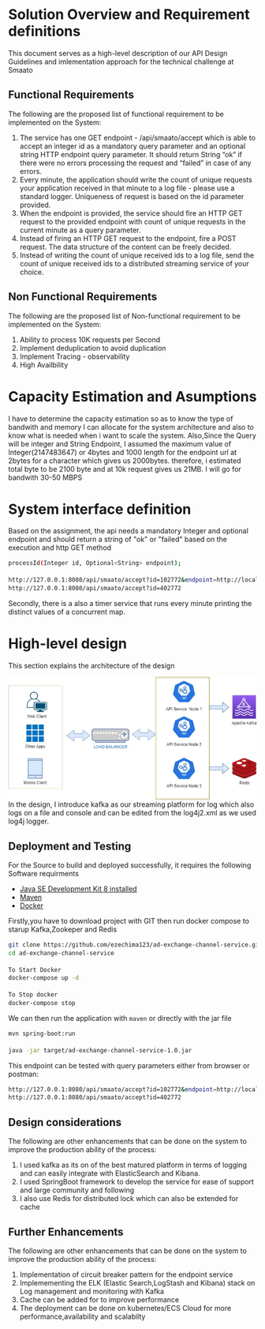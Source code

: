# Solution Overview and Requirement definitions
This document serves as a high-level description of our API Design Guidelines and imlementation approach for the technical challenge at Smaato


## Functional Requirements
The following are the proposed list of functional requirement to be implemented on the System:

1. The service has one GET endpoint - /api/smaato/accept which is able to accept an integer id as a mandatory query parameter and an optional string HTTP endpoint query parameter. It should return String “ok” if there were no errors processing the request and “failed” in case of any errors.
2. Every minute, the application should write the count of unique requests your application received in that minute to a log file - please use a standard logger. Uniqueness of request is based on the id parameter provided.
3. When the endpoint is provided, the service should fire an HTTP GET request to the provided endpoint with count of unique requests in the current minute as a query parameter. 
4. Instead of firing an HTTP GET request to the endpoint, fire a POST request. The data structure of the content can be freely decided.  
5. Instead of writing the count of unique received ids to a log file, send the count of unique received ids to a distributed streaming service of your choice. 

## Non Functional Requirements
The following are the proposed list of Non-functional requirement to be implemented on the System:

1. Ability to process 10K requests per Second
2. Implement deduplication to avoid duplication
3. Implement Tracing - observability
4. High Availbility


# Capacity Estimation and Asumptions
I have to determine the capacity estimation so as to know the type of  bandwith and memory I can allocate for the system architecture and also to know what is needed when i want to scale the system. Also,Since the Query will be integer and String Endpoint, I assumed the maximum value of Integer(2147483647) or 4bytes and 1000 length for the endpoint url at 2bytes for a character which gives us 2000bytes.
therefore, i  estimated total byte to be 2100 byte and at 10k request gives us 21MB. I will go for bandwith 30-50 MBPS


# System interface definition
Based on the assignment, the api needs a mandatory Integer and optional endpoint and should return a string of "ok" or "failed" based on the execution and http GET method
```bash
processId(Integer id, Optional<String> endpoint);

http://127.0.0.1:8080/api/smaato/accept?id=102772&endpoint=http://localhost:8080/api/v1/ping
http://127.0.0.1:8080/api/smaato/accept?id=402772
```
Secondly, there is a also a timer service that runs every minute printing the distinct values of a concurrent map.


# High-level design
This section explains the architecture of the design

<img src="images/hld1.jpg"
     alt="Solution Architecture"
     style="float: left; margin-right: 10px;" />

In the design, I introduce kafka as our streaming platform for log which also logs on a file and console and can be edited from the log4j2.xml as we used log4j logger.


## Deployment and Testing

For the Source to build and deployed successfully, it requires the following Software requirments

* [Java SE Development Kit 8 installed](http://www.oracle.com/technetwork/java/javase/downloads/jdk8-downloads-2133151.html)
* [Maven](https://maven.apache.org/install.html)
* [Docker](https://www.docker.com/)



Firstly,you have to download project with GIT then run docker compose to starup Kafka,Zookeper and Redis
```bash
git clone https://github.com/ezechima123/ad-exchange-channel-service.git
cd ad-exchange-channel-service

To Start Docker 
docker-compose up -d 

To Stop docker
docker-compose stop
```

We can then run the application with `maven`  or directly with the jar file
```bash
mvn spring-boot:run

java -jar target/ad-exchange-channel-service-1.0.jar
```

This endpoint can be tested with query parameters either from browser or postman:
```bash
http://127.0.0.1:8080/api/smaato/accept?id=102772&endpoint=http://localhost:8080/api/v1/ping
http://127.0.0.1:8080/api/smaato/accept?id=402772
```


## Design considerations
The following are other enhancements that can be done on the system to improve the production ability of the process:

1. I used kafka as its on of the best matured platform in terms of logging and can easily integrate with ElasticSearch and Kibana.
2. I used SpringBoot framework to develop the service for ease of support and large community and following
3. I also use Redis for distributed lock which can also be extended for cache 


## Further Enhancements
The following are other enhancements that can be done on the system to improve the production ability of the process:

1. Implementation of circuit breaker pattern for the endpoint service
2. Implemementing the ELK (Elastic Search,LogStash and Kibana) stack on Log management and monitoring with Kafka
3. Cache can be added for to improve performance 
4. The deployment can be done on kubernetes/ECS Cloud for more performance,availability and scalabilty



